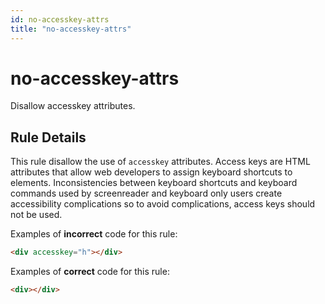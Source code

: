 ```yaml
---
id: no-accesskey-attrs
title: "no-accesskey-attrs"
---
```


# no-accesskey-attrs

Disallow accesskey attributes.

## Rule Details

This rule disallow the use of `accesskey` attributes. Access keys are HTML attributes that allow web developers to assign keyboard shortcuts to elements. Inconsistencies between keyboard shortcuts and keyboard commands used by screenreader and keyboard only users create accessibility complications so to avoid complications, access keys should not be used.

Examples of **incorrect** code for this rule:

```html
<div accesskey="h"></div>
```

Examples of **correct** code for this rule:

```html
<div></div>
```
